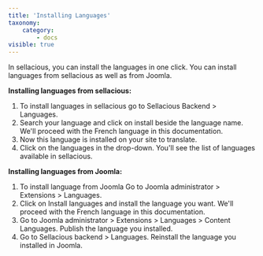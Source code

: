 ```yaml
---
title: 'Installing Languages'
taxonomy:
    category:
        - docs
visible: true
---
```


In sellacious, you can install the languages in one click. You can install languages from sellacious as well as from Joomla.

**Installing languages from sellacious:**
1. To install languages in sellacious go to Sellacious Backend > Languages.
2. Search your language and click on install beside the language name. We'll proceed with the French language in this documentation.
3. Now this language is installed on your site to translate.
4. Click on the languages in the drop-down. You'll see the list of languages available in sellacious.

**Installing languages from Joomla:**
1. To install language from Joomla Go to Joomla administrator > Extensions > Languages.
2. Click on Install languages and install the language you want. We'll proceed with the French language in this documentation.
3. Go to Joomla administrator > Extensions > Languages > Content Languages. Publish the language you installed.
4. Go to Sellacious backend > Languages. Reinstall the language you installed in Joomla.
